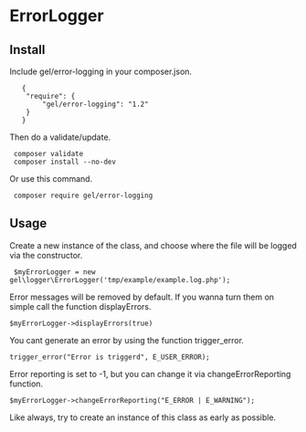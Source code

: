 # ErrorLogger

## Install

Include gel/error-logging in your composer.json.

```
   {
    "require": {
        "gel/error-logging": "1.2"
    }
   }
```
Then do a validate/update.

```
 composer validate
 composer install --no-dev
```

Or use this command.
```
 composer require gel/error-logging
```


## Usage

Create a new instance of the class, and choose where the file will be logged via the constructor. 
```
 $myErrorLogger = new gel\logger\ErrorLogger('tmp/example/example.log.php');
```
Error messages will be removed by default. If you wanna turn them on simple call the function displayErrors.
```
$myErrorLogger->displayErrors(true)
```

You cant generate an error by using the function trigger_error.
```
trigger_error("Error is triggerd", E_USER_ERROR);
```

Error reporting is set to -1, but you can change it via changeErrorReporting function.
```
$myErrorLogger->changeErrorReporting("E_ERROR | E_WARNING");
```

Like always, try to create an instance of this class as early as possible. 
